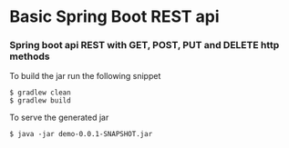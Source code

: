# Basic Spring Boot REST api
### Spring boot api REST with GET, POST, PUT and DELETE http methods

To build the jar run the following snippet 

    $ gradlew clean
    $ gradlew build

To serve the generated jar

    $ java -jar demo-0.0.1-SNAPSHOT.jar


